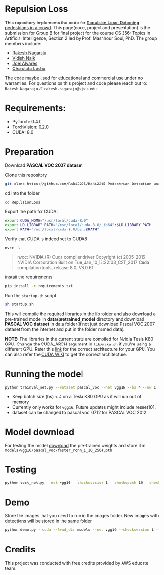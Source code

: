 # Repulsion Loss

This repository implements the code for [Repulsion Loss: Detecting pedestrians in a crowd]([https://arxiv.org/pdf/1711.07752v2.pdf](https://arxiv.org/pdf/1711.07752v2.pdf)). This page(code, project and presentation) is the submission for Group B for final project for the course CS 256: Topics in Artificial Intelligence, Section 2 led by Prof. Mashhour Soul, PhD.
The group members include: 
* [Rakesh Nagaraju](mailto:rakesh.nagaraju@sjsu.edu)
* [Vidish Naik](mailto:vidish.naik@sjsu.edu)
* [Joel Alvares](mailto:joel.alvares@sjsu.edu)
* [Charulata Lodha](mailto:charulata.lodha@sjsu.edu)


The code maybe used for educational and commercial use under no warranties. 
For questions on this project and code please reach out to: `Rakesh Nagaraju` at `rakesh.nagaraju@sjsu.edu`

# Requirements:
* PyTorch: 0.4.0
* TorchVision: 0.2.0
* CUDA: 8.0

# Preparation
Download **PASCAL VOC 2007 dataset**

Clone this repository
```sh
git clone https://github.com/Raki2205/Raki2205-Pedestrian-Detection-using-Faster-RCNN-with-Repulsion-Loss.git
```
cd into the folder
```sh
cd RepulsionLoss
```
Export the path for CUDA:
```sh
export CUDA_HOME="/usr/local/cuda-8.0"
export LD_LIBRARY_PATH="/usr/local/cuda-8.0/lib64":$LD_LIBRARY_PATH
export PATH="/usr/local/cuda-8.0/bin:$PATH"
```
Verify that CUDA is indeed set to CUDA8
```sh
nvcc -V
```
>nvcc: NVIDIA (R) Cuda compiler driver
>Copyright (c) 2005-2016 NVIDIA Corporation
>Built on Tue_Jan_10_13:22:03_CST_2017
>Cuda compilation tools, release 8.0, V8.0.61

Install the requirements
```sh
pip install -r requirements.txt
```
Run the `startup.sh` script
```sh
sh startup.sh
```
This will compile the required libraries in the lib folder and also download a pre-trained model in **data/pretrained_model** directory and download **PASCAL VOC dataset** in data folder(if not just download Pascal VOC 2007 dataset from the internet and put in the folder named data).

**NOTE:** The libraries in the current state are compiled for Nvidia Tesla K80 GPU. Change the CUDA_ARCH argument in `lib/make.sh` if you're using a different GPU. Refer this [link]([https://arnon.dk/matching-sm-architectures-arch-and-gencode-for-various-nvidia-cards/](https://arnon.dk/matching-sm-architectures-arch-and-gencode-for-various-nvidia-cards/)) for the correct architecture for your GPU. You can also refer the [CUDA WIKI]([https://en.wikipedia.org/wiki/CUDA#GPUs_supported](https://en.wikipedia.org/wiki/CUDA#GPUs_supported)) to get the correct architecture. 

# Running the model
```sh
python trainval_net.py --dataset pascal_voc --net vgg16 --bs 4 --nw 1 --cuda
```
* Keep batch size (bs) < 4 on a Tesla K80 GPU as it will run out of memory
* Currently only works for `vgg16`. Future updates might include resnet101.
* dataset can be changed to pascal_voc_0712 for PASCAL VOC 2012

# Model download
For testing the model [download](https://rep-loss-model.s3.amazonaws.com/faster_rcnn_1_10_2504.pth) the pre-trained weights and store it in `models/vgg16/pascal_voc/faster_rcnn_1_10_2504.pth`
# Testing
```sh
python test_net.py --net vgg16 --checksession 1 --checkepoch 10 --checkpoint 2504 --cuda
```
# Demo
Store the images that you need to run in the images folder. New images with detections will be stored in the same folder
```sh
python demo.py --cuda --load_dir models --net vgg16 --checksession 1 --checkepoch 10 --checkpoint 2504
```
# Credits
This project was conducted with free credits provided by AWS educate team.
